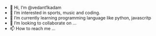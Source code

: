 - 👋 Hi, I’m @vedant1kadam
- 👀 I’m interested in sports, music and coding.
- 🌱 I’m currently learning programming language like python, javascritp
- 💞️ I’m looking to collaborate on ...
- 📫 How to reach me ...

<!---
vedant1kadam/vedant1kadam is a ✨ special ✨ repository because its `README.md` (this file) appears on your GitHub profile.
You can click the Preview link to take a look at your changes.
--->
